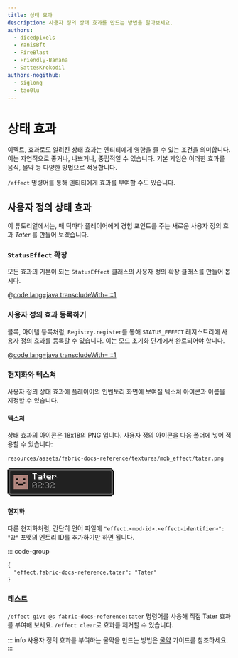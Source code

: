 ```yaml
---
title: 상태 효과
description: 사용자 정의 상태 효과를 만드는 방법을 알아보세요.
authors:
  - dicedpixels
  - YanisBft
  - FireBlast
  - Friendly-Banana
  - SattesKrokodil
authors-nogithub:
  - siglong
  - tao0lu
---
```


# 상태 효과

이펙트, 효과로도 알려진 상태 효과는 엔티티에게 영향을 줄 수 있는 조건을 의미합니다. 이는 자연적으로 좋거나, 나쁘거나, 중립적일 수 있습니다. 기본 게임은 이러한 효과를 음식, 물약 등 다양한 방법으로 적용합니다.

`/effect` 명령어를 통해 엔티티에게 효과를 부여할 수도 있습니다.

## 사용자 정의 상태 효과

이 튜토리얼에서는, 매 틱마다 플레이어에게 경험 포인트를 주는 새로운 사용자 정의 효과 _Tater_ 를 만들어 보겠습니다.

### `StatusEffect` 확장

모든 효과의 기본이 되는 `StatusEffect` 클래스의 사용자 정의 확장 클래스를 만들어 봅시다.

@[code lang=java transcludeWith=:::1](@/reference/1.20.4/src/main/java/com/example/docs/effect/TaterEffect.java)

### 사용자 정의 효과 등록하기

블록, 아이템 등록처럼, `Registry.register`를 통해 `STATUS_EFFECT` 레지스트리에 사용자 정의 효과를 등록할 수 있습니다. 이는 모드 초기화 단계에서 완료되어야 합니다.

@[code lang=java transcludeWith=:::1](@/reference/1.20.4/src/main/java/com/example/docs/effect/FabricDocsReferenceEffects.java)

### 현지화와 텍스쳐

사용자 정의 상태 효과에 플레이어의 인벤토리 화면에 보여질 텍스쳐 아이콘과 이름을 지정할 수 있습니다.

#### 텍스쳐

상태 효과의 아이콘은 18x18의 PNG 입니다. 사용자 정의 아이콘을 다음 폴더에 넣어 적용할 수 있습니다:

```:no-line-numbers
resources/assets/fabric-docs-reference/textures/mob_effect/tater.png
```

![플레이어 인벤토리에서 보여지는 효과](/assets/develop/tater-effect.png)

#### 현지화

다른 현지화처럼, 간단히 언어 파일에 `"effect.<mod-id>.<effect-identifier>": "값"` 포맷의 엔트리 ID를 추가하기만 하면 됩니다.

::: code-group

```json[assets/fabric-docs-reference/lang/en_us.json]
{
  "effect.fabric-docs-reference.tater": "Tater"
}
```

### 테스트

`/effect give @s fabric-docs-reference:tater` 명령어를 사용해 직접 Tater 효과를 부여해 보세요. `/effect clear`로 효과를 제거할 수 있습니다.

::: info
사용자 정의 효과를 부여하는 물약을 만드는 방법은 [물약](../items/potions) 가이드를 참조하세요.
:::
